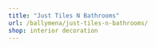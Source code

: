 ```yaml
---
title: "Just Tiles N Bathrooms"
url: /ballymena/just-tiles-n-bathrooms/
shop: interior decoration
---
```

